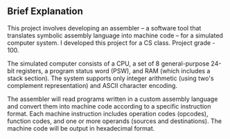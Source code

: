 ## Brief Explanation 
This project involves developing an assembler – a software tool that translates symbolic assembly language into machine code – for a simulated computer system.
I developed this project for a CS class. Project grade - 100. 

The simulated computer consists of a CPU, a set of 8 general-purpose 24-bit registers, a program status word (PSW), and RAM (which includes a stack section). The system supports only integer arithmetic (using two's complement representation) and ASCII character encoding.

The assembler will read programs written in a custom assembly language and convert them into machine code according to a specific instruction format. Each machine instruction includes operation codes (opcodes), function codes, and one or more operands (sources and destinations). The machine code will be output in hexadecimal format.
